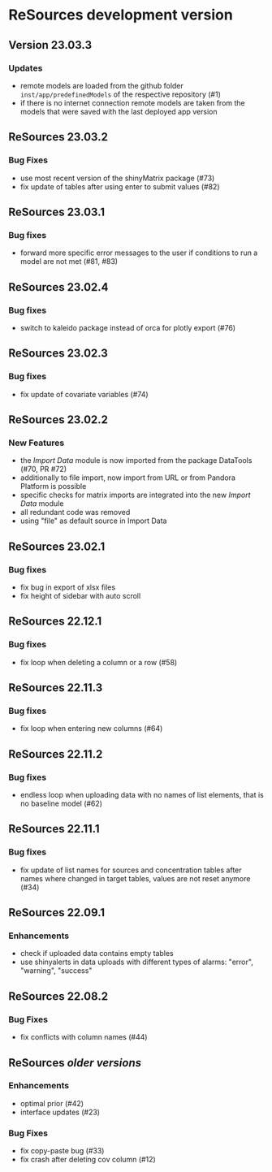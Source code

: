 # ReSources development version

## Version 23.03.3

### Updates
- remote models are loaded from the github folder `inst/app/predefinedModels` of the respective 
repository (#1)
- if there is no internet connection remote models are taken from the models that were saved with
  the last deployed app version

## ReSources 23.03.2

### Bug Fixes
- use most recent version of the shinyMatrix package (#73)
- fix update of tables after using enter to submit values (#82)

## ReSources 23.03.1

### Bug fixes
- forward more specific error messages to the user if conditions to run a model are not met (#81, #83) 

## ReSources 23.02.4

### Bug fixes
- switch to kaleido package instead of orca for plotly export (#76)

## ReSources 23.02.3

### Bug fixes
- fix update of covariate variables (#74)

## ReSources 23.02.2

### New Features
- the _Import Data_ module is now imported from the package DataTools (#70, PR #72)
- additionally to file import, now import from URL or from Pandora Platform is possible
- specific checks for matrix imports are integrated into the new _Import Data_ module
- all redundant code was removed
- using "file" as default source in Import Data

## ReSources 23.02.1

### Bug fixes
- fix bug in export of xlsx files
- fix height of sidebar with auto scroll

## ReSources 22.12.1

### Bug fixes
- fix loop when deleting a column or a row (#58)

## ReSources 22.11.3

### Bug fixes
- fix loop when entering new columns (#64)

## ReSources 22.11.2

### Bug fixes
- endless loop when uploading data with no names of list elements, that is no baseline model (#62)

## ReSources 22.11.1

### Bug fixes
- fix update of list names for sources and concentration tables after names where changed in target
tables, values are not reset anymore (#34)

## ReSources 22.09.1

### Enhancements
- check if uploaded data contains empty tables
- use shinyalerts in data uploads with different types of alarms: "error", "warning", "success"

## ReSources 22.08.2

### Bug Fixes
- fix conflicts with column names (#44)

## ReSources _older versions_

### Enhancements
- optimal prior (#42)
- interface updates (#23)

### Bug Fixes
- fix copy-paste bug (#33)
- fix crash after deleting cov column (#12)
